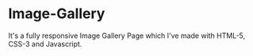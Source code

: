 # Image-Gallery
It's a fully responsive Image Gallery Page which I've made with HTML-5, CSS-3 and Javascript.
